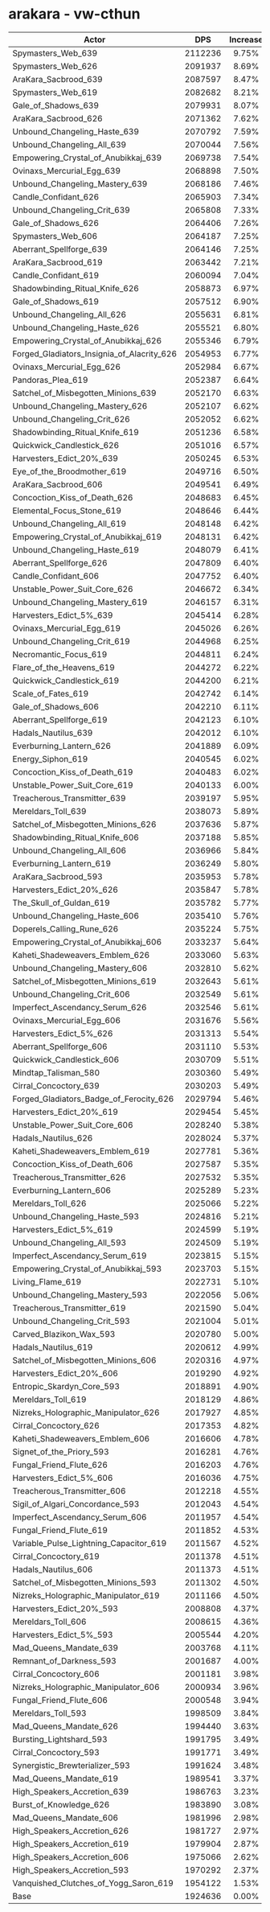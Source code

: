 # arakara - vw-cthun
| Actor | DPS | Increase |
|---|:---:|:---:|
|Spymasters_Web_639|2112236|9.75%|
|Spymasters_Web_626|2091937|8.69%|
|AraKara_Sacbrood_639|2087597|8.47%|
|Spymasters_Web_619|2082682|8.21%|
|Gale_of_Shadows_639|2079931|8.07%|
|AraKara_Sacbrood_626|2071362|7.62%|
|Unbound_Changeling_Haste_639|2070792|7.59%|
|Unbound_Changeling_All_639|2070044|7.56%|
|Empowering_Crystal_of_Anubikkaj_639|2069738|7.54%|
|Ovinaxs_Mercurial_Egg_639|2068898|7.50%|
|Unbound_Changeling_Mastery_639|2068186|7.46%|
|Candle_Confidant_626|2065903|7.34%|
|Unbound_Changeling_Crit_639|2065808|7.33%|
|Gale_of_Shadows_626|2064406|7.26%|
|Spymasters_Web_606|2064187|7.25%|
|Aberrant_Spellforge_639|2064146|7.25%|
|AraKara_Sacbrood_619|2063442|7.21%|
|Candle_Confidant_619|2060094|7.04%|
|Shadowbinding_Ritual_Knife_626|2058873|6.97%|
|Gale_of_Shadows_619|2057512|6.90%|
|Unbound_Changeling_All_626|2055631|6.81%|
|Unbound_Changeling_Haste_626|2055521|6.80%|
|Empowering_Crystal_of_Anubikkaj_626|2055346|6.79%|
|Forged_Gladiators_Insignia_of_Alacrity_626|2054953|6.77%|
|Ovinaxs_Mercurial_Egg_626|2052984|6.67%|
|Pandoras_Plea_619|2052387|6.64%|
|Satchel_of_Misbegotten_Minions_639|2052170|6.63%|
|Unbound_Changeling_Mastery_626|2052107|6.62%|
|Unbound_Changeling_Crit_626|2052052|6.62%|
|Shadowbinding_Ritual_Knife_619|2051236|6.58%|
|Quickwick_Candlestick_626|2051016|6.57%|
|Harvesters_Edict_20%_639|2050245|6.53%|
|Eye_of_the_Broodmother_619|2049716|6.50%|
|AraKara_Sacbrood_606|2049541|6.49%|
|Concoction_Kiss_of_Death_626|2048683|6.45%|
|Elemental_Focus_Stone_619|2048646|6.44%|
|Unbound_Changeling_All_619|2048148|6.42%|
|Empowering_Crystal_of_Anubikkaj_619|2048131|6.42%|
|Unbound_Changeling_Haste_619|2048079|6.41%|
|Aberrant_Spellforge_626|2047809|6.40%|
|Candle_Confidant_606|2047752|6.40%|
|Unstable_Power_Suit_Core_626|2046672|6.34%|
|Unbound_Changeling_Mastery_619|2046157|6.31%|
|Harvesters_Edict_5%_639|2045414|6.28%|
|Ovinaxs_Mercurial_Egg_619|2045026|6.26%|
|Unbound_Changeling_Crit_619|2044968|6.25%|
|Necromantic_Focus_619|2044811|6.24%|
|Flare_of_the_Heavens_619|2044272|6.22%|
|Quickwick_Candlestick_619|2044200|6.21%|
|Scale_of_Fates_619|2042742|6.14%|
|Gale_of_Shadows_606|2042210|6.11%|
|Aberrant_Spellforge_619|2042123|6.10%|
|Hadals_Nautilus_639|2042012|6.10%|
|Everburning_Lantern_626|2041889|6.09%|
|Energy_Siphon_619|2040545|6.02%|
|Concoction_Kiss_of_Death_619|2040483|6.02%|
|Unstable_Power_Suit_Core_619|2040133|6.00%|
|Treacherous_Transmitter_639|2039197|5.95%|
|Mereldars_Toll_639|2038073|5.89%|
|Satchel_of_Misbegotten_Minions_626|2037636|5.87%|
|Shadowbinding_Ritual_Knife_606|2037188|5.85%|
|Unbound_Changeling_All_606|2036966|5.84%|
|Everburning_Lantern_619|2036249|5.80%|
|AraKara_Sacbrood_593|2035953|5.78%|
|Harvesters_Edict_20%_626|2035847|5.78%|
|The_Skull_of_Guldan_619|2035782|5.77%|
|Unbound_Changeling_Haste_606|2035410|5.76%|
|Doperels_Calling_Rune_626|2035224|5.75%|
|Empowering_Crystal_of_Anubikkaj_606|2033237|5.64%|
|Kaheti_Shadeweavers_Emblem_626|2033060|5.63%|
|Unbound_Changeling_Mastery_606|2032810|5.62%|
|Satchel_of_Misbegotten_Minions_619|2032643|5.61%|
|Unbound_Changeling_Crit_606|2032549|5.61%|
|Imperfect_Ascendancy_Serum_626|2032546|5.61%|
|Ovinaxs_Mercurial_Egg_606|2031676|5.56%|
|Harvesters_Edict_5%_626|2031313|5.54%|
|Aberrant_Spellforge_606|2031110|5.53%|
|Quickwick_Candlestick_606|2030709|5.51%|
|Mindtap_Talisman_580|2030360|5.49%|
|Cirral_Concoctory_639|2030203|5.49%|
|Forged_Gladiators_Badge_of_Ferocity_626|2029794|5.46%|
|Harvesters_Edict_20%_619|2029454|5.45%|
|Unstable_Power_Suit_Core_606|2028240|5.38%|
|Hadals_Nautilus_626|2028024|5.37%|
|Kaheti_Shadeweavers_Emblem_619|2027781|5.36%|
|Concoction_Kiss_of_Death_606|2027587|5.35%|
|Treacherous_Transmitter_626|2027532|5.35%|
|Everburning_Lantern_606|2025289|5.23%|
|Mereldars_Toll_626|2025066|5.22%|
|Unbound_Changeling_Haste_593|2024816|5.21%|
|Harvesters_Edict_5%_619|2024599|5.19%|
|Unbound_Changeling_All_593|2024509|5.19%|
|Imperfect_Ascendancy_Serum_619|2023815|5.15%|
|Empowering_Crystal_of_Anubikkaj_593|2023703|5.15%|
|Living_Flame_619|2022731|5.10%|
|Unbound_Changeling_Mastery_593|2022056|5.06%|
|Treacherous_Transmitter_619|2021590|5.04%|
|Unbound_Changeling_Crit_593|2021004|5.01%|
|Carved_Blazikon_Wax_593|2020780|5.00%|
|Hadals_Nautilus_619|2020612|4.99%|
|Satchel_of_Misbegotten_Minions_606|2020316|4.97%|
|Harvesters_Edict_20%_606|2019290|4.92%|
|Entropic_Skardyn_Core_593|2018891|4.90%|
|Mereldars_Toll_619|2018129|4.86%|
|Nizreks_Holographic_Manipulator_626|2017927|4.85%|
|Cirral_Concoctory_626|2017353|4.82%|
|Kaheti_Shadeweavers_Emblem_606|2016606|4.78%|
|Signet_of_the_Priory_593|2016281|4.76%|
|Fungal_Friend_Flute_626|2016203|4.76%|
|Harvesters_Edict_5%_606|2016036|4.75%|
|Treacherous_Transmitter_606|2012218|4.55%|
|Sigil_of_Algari_Concordance_593|2012043|4.54%|
|Imperfect_Ascendancy_Serum_606|2011957|4.54%|
|Fungal_Friend_Flute_619|2011852|4.53%|
|Variable_Pulse_Lightning_Capacitor_619|2011567|4.52%|
|Cirral_Concoctory_619|2011378|4.51%|
|Hadals_Nautilus_606|2011373|4.51%|
|Satchel_of_Misbegotten_Minions_593|2011302|4.50%|
|Nizreks_Holographic_Manipulator_619|2011166|4.50%|
|Harvesters_Edict_20%_593|2008808|4.37%|
|Mereldars_Toll_606|2008615|4.36%|
|Harvesters_Edict_5%_593|2005544|4.20%|
|Mad_Queens_Mandate_639|2003768|4.11%|
|Remnant_of_Darkness_593|2001687|4.00%|
|Cirral_Concoctory_606|2001181|3.98%|
|Nizreks_Holographic_Manipulator_606|2000934|3.96%|
|Fungal_Friend_Flute_606|2000548|3.94%|
|Mereldars_Toll_593|1998509|3.84%|
|Mad_Queens_Mandate_626|1994440|3.63%|
|Bursting_Lightshard_593|1991795|3.49%|
|Cirral_Concoctory_593|1991771|3.49%|
|Synergistic_Brewterializer_593|1991624|3.48%|
|Mad_Queens_Mandate_619|1989541|3.37%|
|High_Speakers_Accretion_639|1986763|3.23%|
|Burst_of_Knowledge_626|1983890|3.08%|
|Mad_Queens_Mandate_606|1981996|2.98%|
|High_Speakers_Accretion_626|1981727|2.97%|
|High_Speakers_Accretion_619|1979904|2.87%|
|High_Speakers_Accretion_606|1975066|2.62%|
|High_Speakers_Accretion_593|1970292|2.37%|
|Vanquished_Clutches_of_Yogg_Saron_619|1954122|1.53%|
|Base|1924636|0.00%|
